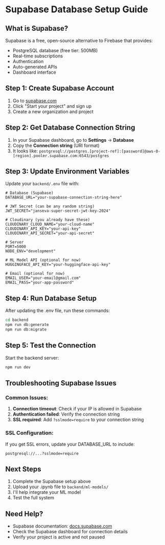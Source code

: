 # Supabase Database Setup Guide

## What is Supabase?
Supabase is a free, open-source alternative to Firebase that provides:
- PostgreSQL database (free tier: 500MB)
- Real-time subscriptions
- Authentication
- Auto-generated APIs
- Dashboard interface

## Step 1: Create Supabase Account
1. Go to [supabase.com](https://supabase.com)
2. Click "Start your project" and sign up
3. Create a new organization and project

## Step 2: Get Database Connection String
1. In your Supabase dashboard, go to **Settings** → **Database**
2. Copy the **Connection string** (URI format)
3. It looks like: `postgresql://postgres.[project-ref]:[password]@aws-0-[region].pooler.supabase.com:6543/postgres`

## Step 3: Update Environment Variables
Update your `backend/.env` file with:

```env
# Database (Supabase)
DATABASE_URL="your-supabase-connection-string-here"

# JWT Secret (can be any random string)
JWT_SECRET="janseva-super-secret-jwt-key-2024"

# Cloudinary (you already have these)
CLOUDINARY_CLOUD_NAME="your-cloud-name"
CLOUDINARY_API_KEY="your-api-key"
CLOUDINARY_API_SECRET="your-api-secret"

# Server
PORT=5000
NODE_ENV="development"

# ML Model API (optional for now)
HUGGINGFACE_API_KEY="your-huggingface-api-key"

# Email (optional for now)
EMAIL_USER="your-email@gmail.com"
EMAIL_PASS="your-app-password"
```

## Step 4: Run Database Setup
After updating the .env file, run these commands:

```bash
cd backend
npm run db:generate
npm run db:migrate
```

## Step 5: Test the Connection
Start the backend server:
```bash
npm run dev
```

## Troubleshooting Supabase Issues

### Common Issues:
1. **Connection timeout**: Check if your IP is allowed in Supabase
2. **Authentication failed**: Verify the connection string
3. **SSL required**: Add `?sslmode=require` to your connection string

### SSL Configuration:
If you get SSL errors, update your DATABASE_URL to include:
```
postgresql://...?sslmode=require
```

## Next Steps
1. Complete the Supabase setup above
2. Upload your .ipynb file to `backend/ml-models/`
3. I'll help integrate your ML model
4. Test the full system

## Need Help?
- Supabase documentation: [docs.supabase.com](https://docs.supabase.com)
- Check the Supabase dashboard for connection details
- Verify your project is active and not paused
